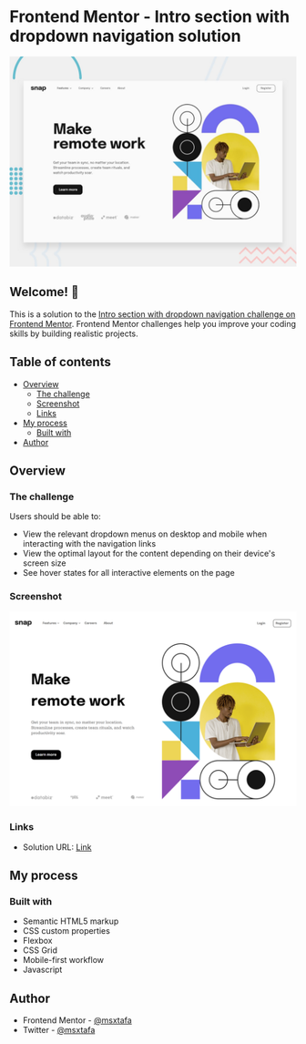 # Frontend Mentor - Intro section with dropdown navigation solution

![Design preview for the E-commerce product page coding challenge](./design/desktop-preview.jpg)


## Welcome! 👋

This is a solution to the [Intro section with dropdown navigation challenge on Frontend Mentor](https://www.frontendmentor.io/challenges/intro-section-with-dropdown-navigation-ryaPetHE5). Frontend Mentor challenges help you improve your coding skills by building realistic projects. 

## Table of contents

- [Overview](#overview)
  - [The challenge](#the-challenge)
  - [Screenshot](#screenshot)
  - [Links](#links)
- [My process](#my-process)
  - [Built with](#built-with)
- [Author](#author)

## Overview

### The challenge

Users should be able to:

- View the relevant dropdown menus on desktop and mobile when interacting with the navigation links
- View the optimal layout for the content depending on their device's screen size
- See hover states for all interactive elements on the page

### Screenshot

![](screenshot.png)



### Links

- Solution URL: [Link](https://msx-intro-section-with-dropdown-navigation-main.netlify.app)


## My process

### Built with

- Semantic HTML5 markup
- CSS custom properties
- Flexbox
- CSS Grid
- Mobile-first workflow
- Javascript

## Author

- Frontend Mentor - [@msxtafa](https://www.frontendmentor.io/profile/msxtafa)
- Twitter - [@msxtafa](https://www.twitter.com/msxtafa)


